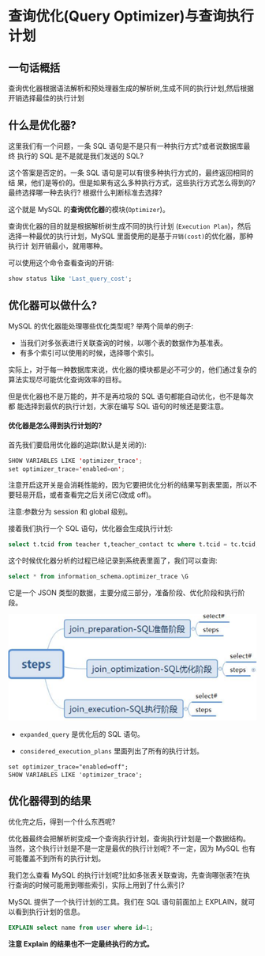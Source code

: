 # 查询优化(Query Optimizer)与查询执行计划

## 一句话概括

查询优化器根据语法解析和预处理器生成的解析树,生成不同的执行计划,然后根据开销选择最佳的执行计划

## 什么是优化器?

这里我们有一个问题，一条 SQL 语句是不是只有一种执行方式?或者说数据库最终 执行的 SQL 是不是就是我们发送的 SQL?

这个答案是否定的。一条 SQL 语句是可以有很多种执行方式的，最终返回相同的结 果，他们是等价的。但是如果有这么多种执行方式，这些执行方式怎么得到的? 最终选择哪一种去执行? 根据什么判断标准去选择?

这个就是 MySQL 的**查询优化器**的模块(`Optimizer`)。

查询优化器的目的就是根据解析树生成不同的执行计划 (`Execution Plan`)，然后选择一种最优的执行计划，MySQL 里面使用的是基于`开销(cost)`的优化器，那种执行计 划开销最小，就用哪种。

可以使用这个命令查看查询的开销:

```sql
show status like 'Last_query_cost';
```

##  优化器可以做什么?

MySQL 的优化器能处理哪些优化类型呢? 举两个简单的例子:

- 当我们对多张表进行关联查询的时候，以哪个表的数据作为基准表。
- 有多个索引可以使用的时候，选择哪个索引。

实际上，对于每一种数据库来说，优化器的模块都是必不可少的，他们通过复杂的算法实现尽可能优化查询效率的目标。

但是优化器也不是万能的，并不是再垃圾的 SQL 语句都能自动优化，也不是每次都 能选择到最优的执行计划，大家在编写 SQL 语句的时候还是要注意。

#### 优化器是怎么得到执行计划的?

首先我们要启用优化器的追踪(默认是关闭的):

```java
SHOW VARIABLES LIKE 'optimizer_trace'; 
set optimizer_trace='enabled=on';
```

注意开启这开关是会消耗性能的，因为它要把优化分析的结果写到表里面，所以不 要轻易开启，或者查看完之后关闭它(改成 off)。

注意:参数分为 session 和 global 级别。

接着我们执行一个 SQL 语句，优化器会生成执行计划:

```sql
select t.tcid from teacher t,teacher_contact tc where t.tcid = tc.tcid;
```

这个时候优化器分析的过程已经记录到系统表里面了，我们可以查询:

```sql
select * from information_schema.optimizer_trace \G
```

它是一个 JSON 类型的数据，主要分成三部分，准备阶段、优化阶段和执行阶段。

![image-20200313200730102](assets/image-20200313200730102.png)

- `expanded_query` 是优化后的 SQL 语句。 

- `considered_execution_plans` 里面列出了所有的执行计划。

```
set optimizer_trace="enabled=off";
SHOW VARIABLES LIKE 'optimizer_trace';
```

## 优化器得到的结果

优化完之后，得到一个什么东西呢?

优化器最终会把解析树变成一个查询执行计划，查询执行计划是一个数据结构。 当然，这个执行计划是不是一定是最优的执行计划呢? 不一定，因为 MySQL 也有可能覆盖不到所有的执行计划。

我们怎么查看 MySQL 的执行计划呢?比如多张表关联查询，先查询哪张表?在执行查询的时候可能用到哪些索引，实际上用到了什么索引?

MySQL 提供了一个执行计划的工具。我们在 SQL 语句前面加上 EXPLAIN，就可以看到执行计划的信息。

```sql
EXPLAIN select name from user where id=1;
```

**注意 Explain 的结果也不一定最终执行的方式。**